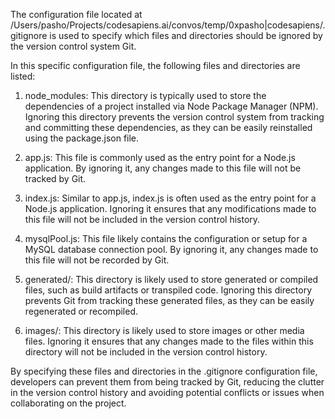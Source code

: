 The configuration file located at /Users/pasho/Projects/codesapiens.ai/convos/temp/0xpasho|codesapiens/.gitignore is used to specify which files and directories should be ignored by the version control system Git.

In this specific configuration file, the following files and directories are listed:

1. node_modules: This directory is typically used to store the dependencies of a project installed via Node Package Manager (NPM). Ignoring this directory prevents the version control system from tracking and committing these dependencies, as they can be easily reinstalled using the package.json file.

2. app.js: This file is commonly used as the entry point for a Node.js application. By ignoring it, any changes made to this file will not be tracked by Git.

3. index.js: Similar to app.js, index.js is often used as the entry point for a Node.js application. Ignoring it ensures that any modifications made to this file will not be included in the version control history.

4. mysqlPool.js: This file likely contains the configuration or setup for a MySQL database connection pool. By ignoring it, any changes made to this file will not be recorded by Git.

5. generated/: This directory is likely used to store generated or compiled files, such as build artifacts or transpiled code. Ignoring this directory prevents Git from tracking these generated files, as they can be easily regenerated or recompiled.

6. images/: This directory is likely used to store images or other media files. Ignoring it ensures that any changes made to the files within this directory will not be included in the version control history.

By specifying these files and directories in the .gitignore configuration file, developers can prevent them from being tracked by Git, reducing the clutter in the version control history and avoiding potential conflicts or issues when collaborating on the project.